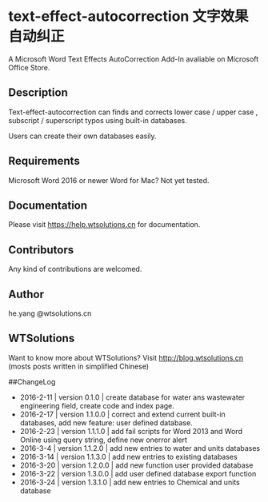# text-effect-autocorrection 文字效果自动纠正

A Microsoft Word Text Effects AutoCorrection Add-In avaliable on Microsoft Office Store.

## Description

Text-effect-autocorrection can finds and corrects lower case / upper case , subscript / superscript typos using built-in databases.

Users can create their own databases easily.

## Requirements

Microsoft Word 2016 or newer
Word for Mac? Not yet tested.

## Documentation

Please visit https://help.wtsolutions.cn for documentation.

## Contributors

Any kind of contributions are welcomed.

## Author
he.yang @wtsolutions.cn 

## WTSolutions
Want to know more about WTSolutions? Visit http://blog.wtsolutions.cn (mosts posts written in simplified Chinese)

##ChangeLog
* 2016-2-11 | version 0.1.0 | create database for water ans wastewater engineering field, create code and index page.
* 2016-2-17 | version 1.1.0.0 | correct and extend current built-in databases, add new feature: user defined database.
* 2016-2-23 | version 1.1.1.0 | add fail scripts for Word 2013 and Word Online using query string, define new onerror alert
* 2016-3-4  | version 1.1.2.0 | add new entries to water and units databases
* 2016-3-14 | version 1.1.3.0 | add new entries to existing databases 
* 2016-3-20 | version 1.2.0.0 | add new function user provided database
* 2016-3-22 | version 1.3.0.0 | add user defined database export function
* 2016-3-24 | version 1.3.1.0 | add new entries to Chemical and units database